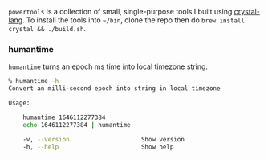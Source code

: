 `powertools` is a collection of small, single-purpose tools I built using [crystal-lang](https://crystal-lang.org/). To install the tools into `~/bin`, clone the repo then do `brew install crystal && ./build.sh`.

### humantime
`humantime` turns an epoch ms time into local timezone string. 

```bash
% humantime -h
Convert an milli-second epoch into string in local timezone

Usage:

    humantime 1646112277384
    echo 1646112277384 | humantime

    -v, --version                    Show version
    -h, --help                       Show help
```
